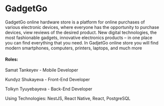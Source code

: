 # GadgetGo
GadgetGo online hardware store is a platform for online purchases of various electronic devices, where everyone has the opportunity to purchase devices, view reviews of the desired product. New digital technologies, the most fashionable gadgets, innovative electronics products – in one place you can find everything that you need. In GadjetGo online store you will find modern smartphones, computers, printers, laptops, and much more
#### Roles:
Samat Tankeyev - Mobile Developer

Kundyz Shukayeva - Front-End Developer

Tolkyn Tyuyebayeva - Back-End Developer


Using Technologies: NestJS, React Native, React, PostgreSQL
